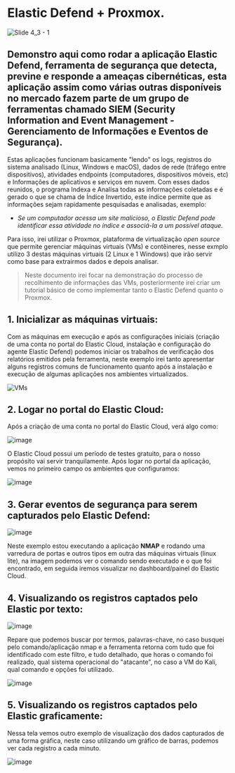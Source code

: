 # Elastic Defend + Proxmox.
![Slide 4_3 - 1](https://github.com/user-attachments/assets/80fa8efb-ba37-4d25-88ac-59c5944c54cf)
## Demonstro aqui como rodar a aplicação Elastic Defend, ferramenta de segurança que detecta, previne e responde a ameaças cibernéticas, esta aplicação assim como várias outras disponíveis no mercado fazem parte de um grupo de ferramentas chamado SIEM (Security Information and Event Management - Gerenciamento de Informações e Eventos de Segurança).

Estas aplicações funcionam basicamente "lendo" os logs, registros do sistema analisado (Linux, Windows e macOS), dados de rede (tráfego entre dispositivos), atividades endpoints (computadores, dispositivos móveis, etc) e Informações de aplicativos e serviços em nuvem. Com esses dados reunidos, o programa Indexa e Analisa todas as informações coletadas e é gerado o que se chama de Índice Invertido, este índice permite que as informações sejam rapidamente pesquisadas e analisadas, exemplo:  

- _Se um computador acessa um site malicioso, o Elastic Defend pode identificar essa atividade no índice e associá-la a um possível ataque._

Para isso, irei utilizar o Proxmox, plataforma de virtualização _open source_ que permite gerenciar máquinas virtuais (VMs) e contêineres, nesse exmplo utilizo 3 destas máquinas virtuais (2 Linux e 1 Windows) que irão servir como base para extrairmos dados e depois analisar.

> Neste documento irei focar na demonstração do processo de recolhimento de informações das VMs, posteriormente irei criar um tutorial básico de como implementar tanto o Elastic Defend quanto o Proxmox.

## 1. Inicializar as máquinas virtuais:
Com as máquinas em execução e após as configurações iniciais (criação de uma conta no portal do Elastic Cloud, instalação e configuração do agente Elastic Defend) podemos iniciar os trabalhos de verificação dos relatórios emitidos pela ferramenta, neste exemplo irei tanto apresentar alguns registros comuns de funcionamento quanto após a instalação e execução de algumas aplicações nos ambientes virtualizados.

![VMs](https://github.com/user-attachments/assets/10129944-abc9-4e44-8a0e-b0cf1fbcbae9)

## 2. Logar no portal do Elastic Cloud:
Após a criação de uma conta no portal do Elastic Cloud, verá algo como:

![image](https://github.com/user-attachments/assets/875882fb-dda8-4fda-a5af-bb829e755e8f)

O Elastic Cloud possui um período de testes gratuito, para o nosso propósito vai servir tranquilamente.
Após logar no portal da aplicação, vemos no primeiro campo os ambientes que configuramos:

![image](https://github.com/user-attachments/assets/175627bd-6539-4a24-937f-e3dbb02f4292)

## 3. Gerar eventos de segurança para serem capturados pelo Elastic Defend:
![image](https://github.com/user-attachments/assets/ec71e64a-adaa-4343-92db-369a2dbd9048)

Neste exemplo estou executando a aplicação **NMAP** e rodando uma varredura de portas e outros tipos em outra das máquinas virtuais (linux lite), na imagem podemos ver o comando sendo executado e o que foi encontrado, em seguida iremos visualizar no dashboard/painel do Elastic Cloud.

## 4. Visualizando os registros captados pelo Elastic por texto:

![image](https://github.com/user-attachments/assets/dfdb3bdc-8278-44ac-9b43-a8913a00557a)

Repare que podemos buscar por termos, palavras-chave, no caso busquei pelo comando/aplicação nmap e a ferramenta retorna com tudo que foi identificado com este filtro, e tudo detalhado, que horas o comando foi realizado, qual sistema operacional do "atacante", no caso a VM do Kali, qual comando e opções foi utilizado.

![image](https://github.com/user-attachments/assets/0068f434-adbd-40f9-b825-af318c2d775f)

## 5. Visualizando os registros captados pelo Elastic graficamente:

Nessa tela vemos outro exemplo de visualização dos dados capturados de uma forma gráfica, neste caso utilizando um gráfico de barras, podemos ver cada registro a cada minuto.

![image](https://github.com/user-attachments/assets/cb27ebf6-184b-4cfc-bfe7-86d684bd2d2a)


